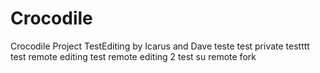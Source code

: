 # Crocodile
Crocodile Project
TestEditing
by Icarus
and Dave
teste
test private
testttt
test remote editing
test remote editing 2
test su remote fork
